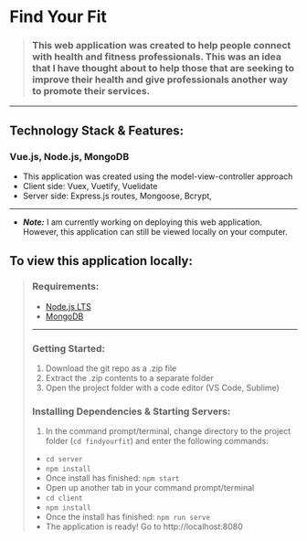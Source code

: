 # Find Your Fit

> ### This web application was created to help people connect with health and fitness professionals. This was an idea that I have thought about to help those that are seeking to improve their health and give professionals another way to promote their services.

---

## Technology Stack & Features:

### Vue.js, Node.js, MongoDB

- This application was created using the model-view-controller approach
- Client side: Vuex, Vuetify, Vuelidate
- Server side: Express.js routes, Mongoose, Bcrypt,

---

- **_Note:_** I am currently working on deploying this web application. However, this application can still be viewed locally on your computer.

## To view this application locally:

> ### Requirements:
>
> - [Node.js LTS](https://nodejs.org/en/)
> - [MongoDB](https://www.mongodb.com/)
>
> ---
>
> ### Getting Started:
>
> 1. Download the git repo as a .zip file
> 1. Extract the .zip contents to a separate folder
> 1. Open the project folder with a code editor (VS Code, Sublime)
>
> ### Installing Dependencies & Starting Servers:
>
> 1. In the command prompt/terminal, change directory to the project folder (`cd findyourfit`) and enter the following commands:
>
> - `cd server`
> - `npm install`
> - Once install has finished: `npm start`
> - Open up another tab in your command prompt/terminal
> - `cd client`
> - `npm install`
> - Once the install has finished: `npm run serve`
> - The application is ready! Go to http://localhost:8080
